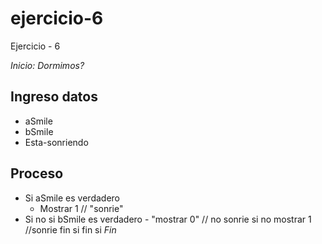 # ejercicio-6
Ejercicio - 6


*Inicio: Dormimos?*

## Ingreso datos
- aSmile
- bSmile
- Esta-sonriendo

## Proceso

- Si aSmile es verdadero 
	- Mostrar 1 // "sonrie"
- Si no
         si bSmile es verdadero 
	        - "mostrar 0" // no sonrie
         si no 
         mostrar 1 //sonrie
     fin si
 fin si
*Fin*
